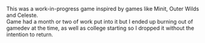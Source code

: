This was a work-in-progress game inspired by games like Minit, Outer Wilds and Celeste.  
Game had a month or two of work put into it but I ended up burning out of gamedev at the time, as well as college starting so I dropped it without the intention to return.  

